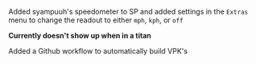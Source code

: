 Added syampuuh's speedometer to SP and added settings in the `Extras` menu to change the readout to either `mph`, `kph`, or `off`

**Currently doesn't show up when in a titan**

Added a Github workflow to automatically build VPK's
